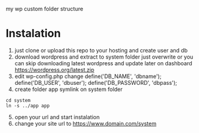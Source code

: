 my wp custom folder structure

# Instalation

1. just clone or upload this repo to your hosting and create user and db
2. download wordpress and extract to system folder just overwrite or you can skip downloading latest wordpress and update later on dashboard
   https://wordpress.org/latest.zip
3. edit wp-config.php change
   define('DB_NAME', 'dbname');
   define('DB_USER', 'dbuser');
   define('DB_PASSWORD', 'dbpass');
4. create folder app symlink on system folder

```
cd system
ln -s ../app app
```

5. open your url and start instalation
6. change your site url to https://www.domain.com/system
